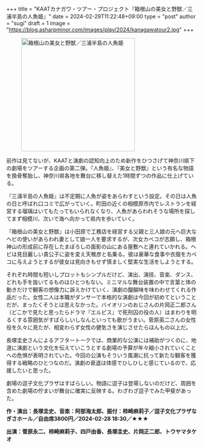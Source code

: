 +++
title = "KAATカナガワ・ツアー・プロジェクト『箱根山の美女と野獣／三浦半島の人魚姫』"
date = 2024-02-29T11:22:48+09:00
type = "post"
author = "sugi"
draft = 1
image = "https://blog.asharpminor.com/images/play/2024/kanagawatour2.jpg"
+++
<figure class="alignleft"><img src="/images/play/2024/kanagawatour2.jpg" alt="箱根山の美女と野獣／三浦半島の人魚姫" style="width: 300px !important;"></figure>

前作は見てないが、KAATと演劇の認知向上のため新作をひつさげて神奈川県下の劇場をツアーする企画の第二弾。『人魚姫』、『美女と野獣』という有名な物語を換骨奪胎し、神奈川県各地を舞台に移し替えた1時間ずつの作品に仕上げている。

『三浦半島の人魚姫』は不定期に人魚が姿をあらわすという設定。その日は人魚の日と呼ばれ口コミで広がっていく。町田の近くの相模原市内でレストランを経営する瑠璃はいてもたってもいられなくなり、人魚があらわれそうな場所を探してまず相模川、次いで海へ向かって県内を歩いていく。

『箱根山の美女と野獣』は小田原で工務店を経営する父親と三人娘の元へ巨大なヘビの使いがあらわれ妻として娘一人を要求するが、次女カベコが志願し、箱根神山の形成前に存在したまぼろしの面影の山にある屋敷へと連れていかれる。ヘビは見目麗しい貴公子に姿を変え天稚彦と名乗る。彼は豪華な食事や衣服をカベコに与えようとするが彼女は見向きもせず慎ましく堅実な生活をしようとする。

それぞれ時間も短いしプロットもシンプルだけど、演出、演技、音楽、ダンス、どれも手を抜いてるものはひとつもない。ミニマルな舞台装置の中で言葉と体の動きだけで観客の想像力に訴えかけていく、演劇の醍醐味を味わわせてくれる作品だった。女性二人は本職がダンサーで本格的な演劇は今回が初めてということだが、まったくそうとは思えなかった。バイオリンのおじさんの片岡正二郎さん（どこかで見たと思ったらドラマ『エルピス』で死刑囚の役の人）はまわりを明るくする雰囲気がすばらしいしなんといっても歌がうまい。菅原英二さんの女性役を久々に見たが、相変わらず女性の健気さを演じさせたらほんもの以上だ。

長塚圭史さんによるアフタートークでは、商業的な公演には補助がつくのに、地道に演劇という文化を伝えていこうとする劇場の予算が年々縮小されていくことへの危惧が表明されていた。今回の公演もそういう風潮に抗って新たな観客を獲得する戦略のひとつなのだ。演劇の衰退は体感でひしひしと感じているので、応援したいと思った。

劇場の逗子文化プラザはすばらしい。物語に逗子は登場しないのだけど、周囲を含めた劇場の佇まいが舞台に確実に反映する。わざわざ逗子でみた甲斐があった。

**作・演出：長塚圭史、音楽：阿部海太郎、振付：柿崎麻莉子／逗子文化プラザなぎさホール／自由席3800円／2024-02-28 18:30／★★★**

**出演：菅原永二、柿崎麻莉子、四戸由香、長塚圭史、片岡正二郎、トウヤマタケオ**
